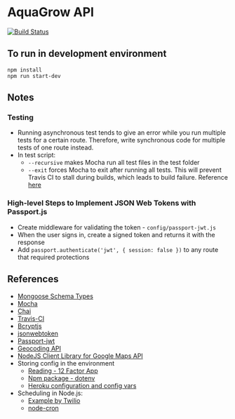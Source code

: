 # AquaGrow API
[![Build Status](https://travis-ci.org/tamntn/aquagrow-api.svg?branch=master)](https://travis-ci.org/tamntn/aquagrow-api)

## To run in development environment
```
npm install
npm run start-dev
```

## Notes
### Testing
* Running asynchronous test tends to give an error while you run multiple tests for a certain route. Therefore, write synchronous code for multiple tests of one route instead.
* In test script:
    * ```--recursive``` makes Mocha run all test files in the test folder
    * ```--exit``` forces Mocha to exit after running all tests. This will prevent Travis CI to stall during builds, which leads to build failure. Reference [here](https://github.com/mochajs/mocha/issues/3044)
### High-level Steps to Implement JSON Web Tokens with Passport.js
* Create middleware for validating the token - ```config/passport-jwt.js```
* When the user signs in, create a signed token and returns it with the response
* Add ```passport.authenticate('jwt', { session: false })``` to any route that required protections

## References
* [Mongoose Schema Types](http://mongoosejs.com/docs/schematypes.html)
* [Mocha](https://mochajs.org/)
* [Chai](http://chaijs.com)
* [Travis-CI](https://docs.travis-ci.com)
* [Bcryptjs](https://www.npmjs.com/package/bcryptjs)
* [jsonwebtoken](https://github.com/auth0/node-jsonwebtoken)
* [Passport-jwt](https://github.com/themikenicholson/passport-jwt)
* [Geocoding API](https://developers.google.com/maps/documentation/geocoding/start)
* [NodeJS Client Library for Google Maps API](https://github.com/googlemaps/google-maps-services-js)
* Storing config in the environment
    * [Reading - 12 Factor App](https://12factor.net/)
    * [Npm package - dotenv](https://www.npmjs.com/package/dotenv)
    * [Heroku configuration and config vars](https://devcenter.heroku.com/articles/config-vars#setting-up-config-vars-for-a-deployed-application)
* Scheduling in Node.js:
    * [Example by Twilio](https://www.twilio.com/docs/sms/tutorials/appointment-reminders-node-express)
    * [node-cron](https://www.npmjs.com/package/cron)
